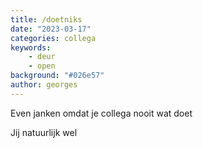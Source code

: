 ```yaml
---
title: /doetniks
date: "2023-03-17"
categories: collega
keywords:
    - deur
    - open
background: "#026e57"
author: georges
---
```


Even janken omdat je collega nooit wat doet

Jij natuurlijk wel